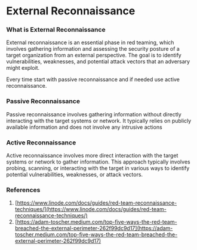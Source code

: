 # External Reconnaissance

### What is External Reconnaissance

External reconnaissance is an essential phase in red teaming, which involves gathering information and assessing the security posture of a target organization from an external perspective. The goal is to identify vulnerabilities, weaknesses, and potential attack vectors that an adversary might exploit.

Every time start with passive reconnaissance and if needed use active reconnaissance.

### Passive Reconnaissance

Passive reconnaissance involves gathering information without directly interacting with the target systems or network. It typically relies on publicly available information and does not involve any intrusive actions

### Active Reconnaissance

Active reconnaissance involves more direct interaction with the target systems or network to gather information. This approach typically involves probing, scanning, or interacting with the target in various ways to identify potential vulnerabilities, weaknesses, or attack vectors.

### References

1. [https://www.linode.com/docs/guides/red-team-reconnaissance-techniques/](https://www.linode.com/docs/guides/red-team-reconnaissance-techniques/)
2. [https://adam-toscher.medium.com/top-five-ways-the-red-team-breached-the-external-perimeter-262f99dc9d17](https://adam-toscher.medium.com/top-five-ways-the-red-team-breached-the-external-perimeter-262f99dc9d17)
